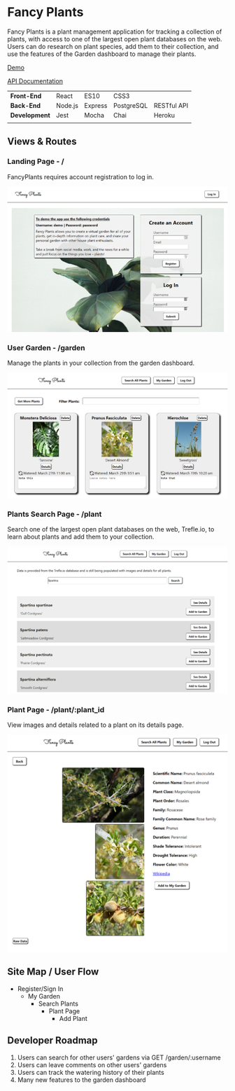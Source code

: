 # Fancy Plants

Fancy Plants is a plant management application for tracking a collection of plants, with access to one of the largest open plant databases on the web. Users can do research on plant species, add them to their collection, and use the features of the Garden dashboard to manage their plants.

[Demo](https://fancy-plants.pmnord.now.sh/)

[API Documentation](https://github.com/pmnord/plant-management-react-capstone-server)

| | | | | |
|-|-|-|-|-|
|**Front-End**|React|ES10|CSS3||
|**Back-End**|Node.js|Express|PostgreSQL|RESTful API|
|**Development**|Jest|Mocha|Chai|Heroku|Zeit|
| | | | | |


## Views & Routes

### Landing Page - /

FancyPlants requires account registration to log in.

![Landing Page](./resources/screenshots/register.png)

### User Garden - /garden

Manage the plants in your collection from the garden dashboard.

![User Garden](./resources/screenshots/garden.png)

### Plants Search Page - /plant

Search one of the largest open plant databases on the web, Trefle.io, to learn about plants and add them to your collection.

![Plant Search Page](./resources/screenshots/plant-search.png)

### Plant Page - /plant/:plant_id

View images and details related to a plant on its details page.

![Plant Page](./resources/screenshots/plant-details.png)

## Site Map / User Flow

- Register/Sign In 
    - My Garden 
        - Search Plants 
            - Plant Page 
                - Add Plant

## Developer Roadmap

1. Users can search for other users' gardens via GET /garden/:username
1. Users can leave comments on other users' gardens
1. Users can track the watering history of their plants
1. Many new features to the garden dashboard
